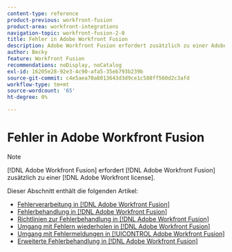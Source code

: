 ```yaml
---
content-type: reference
product-previous: workfront-fusion
product-area: workfront-integrations
navigation-topic: workfront-fusion-2-0
title: Fehler in Adobe Workfront Fusion
description: Adobe Workfront Fusion erfordert zusätzlich zu einer Adobe Workfront-Lizenz eine Adobe Workfront Fusion-Lizenz.
author: Becky
feature: Workfront Fusion
recommendations: noDisplay, noCatalog
exl-id: 16205e28-92e3-4c90-afa5-35eb793b239b
source-git-commit: c4e5aea70a8013643d3d9ce1c588ff560d2c3afd
workflow-type: tm+mt
source-wordcount: '65'
ht-degree: 0%

---
```


# Fehler in Adobe Workfront Fusion

>[!NOTE]
>
>[!DNL Adobe Workfront Fusion] erfordert [!DNL Adobe Workfront Fusion] zusätzlich zu einer [!DNL Adobe Workfront license].

Dieser Abschnitt enthält die folgenden Artikel:

* [Fehlerverarbeitung in [!DNL Adobe Workfront Fusion]](../../workfront-fusion/errors/error-processing.md)
* [Fehlerbehandlung in [!DNL Adobe Workfront Fusion]](../../workfront-fusion/errors/error-handling.md)
* [Richtlinien zur Fehlerbehandlung in [!DNL Adobe Workfront Fusion]](../../workfront-fusion/errors/directives-for-error-handling.md)
* [Umgang mit Fehlern wiederholen in [!DNL Adobe Workfront Fusion]](../../workfront-fusion/errors/retry.md)
* [Umgang mit Fehlermeldungen in [!UICONTROL Adobe Workfront Fusion]](../../workfront-fusion/errors/throw.md)
* [Erweiterte Fehlerbehandlung in [!DNL Adobe Workfront Fusion]](../../workfront-fusion/errors/advanced-error-handling.md)
